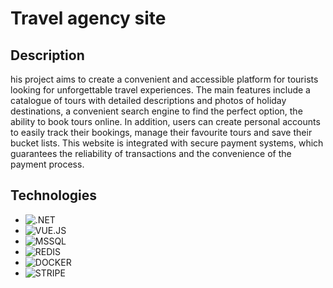 # Travel agency site

## Description

<p> his project aims to create a convenient and accessible platform for tourists looking for unforgettable travel experiences. The main features include a catalogue of tours with detailed descriptions and photos of holiday 
destinations, a convenient search engine to find the perfect option, the ability to book tours online. In addition, users can create personal accounts to easily track their 
bookings, manage their favourite tours and save their bucket lists. This website is integrated with secure payment systems, which guarantees the reliability of transactions and the convenience of the payment process.</p>

## Technologies

- ![.NET](https://img.shields.io/badge/dotnet-8F2D97?style=for-the-badge&logo=dotnet&logoColor=white)
- ![VUE.JS](https://img.shields.io/badge/VUE.JS-1AC82F?style=for-the-badge&logo=vuedotjs&logoColor=white)
- ![MSSQL](https://img.shields.io/badge/MSSQL-red?style=for-the-badge&logo=dotnet&logoColor=white)
- ![REDIS](https://img.shields.io/badge/REDIS-FF0000?style=for-the-badge&logo=link&logoColor=white)
- ![DOCKER](https://img.shields.io/badge/DOCKER-blue?style=for-the-badge&logo=link&logoColor=white)
- ![STRIPE](https://img.shields.io/badge/Stripe-2871EA?style=for-the-badge&logo=stripe&logoColor=white)
